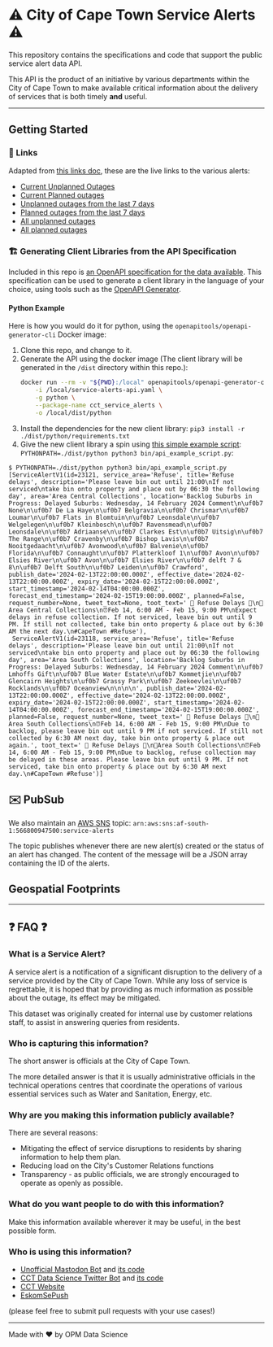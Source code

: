 # ⚠️ City of Cape Town Service Alerts ⚠️
This repository contains the specifications and code that support the public service alert data API. 

This API is the product of an initiative by various departments within the City of Cape Town to make available critical
information about the delivery of services that is both timely **and** useful.

---

## Getting Started

### 🔗 Links
Adapted from [this links doc](https://gist.github.com/Gordonei/947ff2ae93b8a7983594244053724161), these are the live 
links to the various alerts:
* [Current Unplanned Outages](https://service-alerts.cct-datascience.xyz/v1.3/service-alerts/current/unplanned)
* [Current Planned outages](https://service-alerts.cct-datascience.xyz/v1.3/service-alerts/current/planned)
* [Unplanned outages from the last 7 days](https://service-alerts.cct-datascience.xyz/v1.3/service-alerts/7days/unplanned)
* [Planned outages from the last 7 days](https://service-alerts.cct-datascience.xyz/v1.3/service-alerts/7days/planned)
* [All unplanned outages](https://service-alerts.cct-datascience.xyz/v1.3/service-alerts/all/unplanned)
* [All planned outages](https://service-alerts.cct-datascience.xyz/v1.3/service-alerts/all/planned)

### 🏗️ Generating Client Libraries from the API Specification

Included in this repo is [an OpenAPI specification for the data available](./service-alerts-api.yaml). This specification
can be used to generate a client library in the language of your choice, using tools such as the [OpenAPI Generator](https://github.com/OpenAPITools/openapi-generator).

#### Python Example

Here is how you would do it for python, using the `openapitools/openapi-generator-cli` Docker image:

1. Clone this repo, and change to it.
2. Generate the API using the docker image (The client library will be generated in the `/dist` directory within this repo.):
    ```bash
    docker run --rm -v "${PWD}:/local" openapitools/openapi-generator-cli generate \
        -i /local/service-alerts-api.yaml \
        -g python \
        --package-name cct_service_alerts \
        -o /local/dist/python
    ```
3. Install the dependencies for the new client library: `pip3 install -r ./dist/python/requirements.txt`
4. Give the new client library a spin using [this simple example script](./bin/api_example_script.py): `PYTHONPATH=./dist/python python3 bin/api_example_script.py`:
```
$ PYTHONPATH=./dist/python python3 bin/api_example_script.py
[ServiceAlertV1(id=23121, service_area='Refuse', title='Refuse delays', description='Please leave bin out until 21:00\nIf not serviced\ntake bin onto property and place out by 06:30 the following day', area='Area Central Collections', location='Backlog Suburbs in Progress: Delayed Suburbs: Wednesday, 14 February 2024 Comment\n\uf0b7 None\n\uf0b7 De La Haye\n\uf0b7 Belgravia\n\uf0b7 Chrismar\n\uf0b7 Loumar\n\uf0b7 Flats in Blomtuin\n\uf0b7 Leonsdale\n\uf0b7 Welgelegen\n\uf0b7 Kleinbosch\n\uf0b7 Ravensmead\n\uf0b7 Leonsdale\n\uf0b7 Adriaanse\n\uf0b7 Clarkes Est\n\uf0b7 Uitsig\n\uf0b7 The Range\n\uf0b7 Cravenby\n\uf0b7 Bishop Lavis\n\uf0b7 Nooitgedaacht\n\uf0b7 Avonwood\n\uf0b7 Balvenie\n\uf0b7 Florida\n\uf0b7 Connaught\n\uf0b7 Platterkloof 1\n\uf0b7 Avon\n\uf0b7 Elsies River\n\uf0b7 Avon\n\uf0b7 Elsies River\n\uf0b7 delft 7 & 8\n\uf0b7 Delft South\n\uf0b7 Leiden\n\uf0b7 Crawford', publish_date='2024-02-13T22:00:00.000Z', effective_date='2024-02-13T22:00:00.000Z', expiry_date='2024-02-15T22:00:00.000Z', start_timestamp='2024-02-14T04:00:00.000Z', forecast_end_timestamp='2024-02-15T19:00:00.000Z', planned=False, request_number=None, tweet_text=None, toot_text=' 🚮 Refuse Delays 🚮\n📍Area Central Collections\n⏰Feb 14, 6:00 AM - Feb 15, 9:00 PM\nExpect delays in refuse collection. If not serviced, leave bin out until 9 PM. If still not collected, take bin onto property & place out by 6:30 AM the next day.\n#CapeTown #Refuse'),
 ServiceAlertV1(id=23118, service_area='Refuse', title='Refuse delays', description='Please leave bin out until 21:00\nIf not serviced\ntake bin onto property and place out by 06:30 the following day', area='Area South Collections', location='Backlog Suburbs in Progress: Delayed Suburbs: Wednesday, 14 February 2024 Comment\n\uf0b7 Lmhoffs Gift\n\uf0b7 Blue Water Estate\n\uf0b7 Kommetjie\n\uf0b7 Glencairn Heights\n\uf0b7 Grassy Park\n\uf0b7 Zeekoevlei\n\uf0b7 Rocklands\n\uf0b7 Oceanview\n\n\n\n', publish_date='2024-02-13T22:00:00.000Z', effective_date='2024-02-13T22:00:00.000Z', expiry_date='2024-02-15T22:00:00.000Z', start_timestamp='2024-02-14T04:00:00.000Z', forecast_end_timestamp='2024-02-15T19:00:00.000Z', planned=False, request_number=None, tweet_text=' 🚮 Refuse Delays 🚮\n📍Area South Collections\n⏰Feb 14, 6:00 AM - Feb 15, 9:00 PM\nDue to backlog, please leave bin out until 9 PM if not serviced. If still not collected by 6:30 AM next day, take bin onto property & place out again.', toot_text=' 🚮 Refuse Delays 🚮\n📍Area South Collections\n⏰Feb 14, 6:00 AM - Feb 15, 9:00 PM\nDue to backlog, refuse collection may be delayed in these areas. Please leave bin out until 9 PM. If not serviced, take bin onto property & place out by 6:30 AM next day.\n#CapeTown #Refuse')]
```

## ✉️ PubSub
We also maintain an [AWS SNS](https://aws.amazon.com/sns/) topic: `arn:aws:sns:af-south-1:566800947500:service-alerts`

The topic publishes whenever there are new alert(s) created or the status of an alert has changed. The content of the 
message will be a JSON array containing the ID of the alerts.

## Geospatial Footprints



---

## ❓ FAQ ❓
### What is a Service Alert?
A service alert is a notification of a significant disruption to the delivery of a service provided by the City of Cape
Town. While any loss of service is regrettable, it is hoped that by providing as much information as possible about the
outage, its effect may be mitigated.

This dataset was originally created for internal use by customer relations staff, to assist in answering queries from
residents.

### Who is capturing this information?
The short answer is officials at the City of Cape Town. 

The more detailed answer is that it is usually administrative officials in the technical operations centres that 
coordinate the operations of various essential services such as Water and Sanitation, Energy, etc.

### Why are you making this information publicly available?
There are several reasons:
* Mitigating the effect of service disruptions to residents by sharing information to help them plan.
* Reducing load on the City's Customer Relations functions
* Transparency - as public officials, we are strongly encouraged to operate as openly as possible.

### What do you want people to do with this information?
Make this information available wherever it may be useful, in the best possible form.

### Who is using this information?
* [Unofficial Mastodon Bot](https://botsin.space/@coct_service_alerts) and [its code](https://github.com/cityofcapetown/mastodon-bots)
* [CCT Data Science Twitter Bot](https://twitter.com/DataOpm) and [its code](https://github.com/cityofcapetown/twitter-bots)
* [CCT Website](https://www.capetown.gov.za/Pages/City-Alerts.aspx)
* [EskomSePush](https://esp.info)

(please feel free to submit pull requests with your use cases!)

---

Made with ❤️ by OPM Data Science
